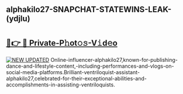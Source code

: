 ## alphakilo27-SNAPCHAT-STATEWINS-LEAK-(ydjlu)


# <h2><a href="https://mediaupload.pro?-20M">🔗👉 🔴 Private-P𝚑ot𝚘𝚜-V𝚒d𝚎o</a></h2>

[![NEW UPDATED](https://i.imgur.com/0qMVB7G.gif)](https://mediaupload.pro?-20M)
Online-influencer-alphakilo27,known-for-publishing-dance-and-lifestyle-content,-including-performances-and-vlogs-on-social-media-platforms.Brilliant-ventriloquist-assistant-alphakilo27,celebrated-for-their-exceptional-abilities-and-accomplishments-in-assisting-ventriloquists.  